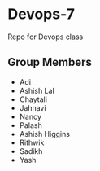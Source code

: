 # Devops-7
Repo for Devops class

## Group Members
- Adi
- Ashish Lal
- Chaytali
- Jahnavi
- Nancy
- Palash
- Ashish Higgins
- Rithwik
- Sadikh
- Yash
